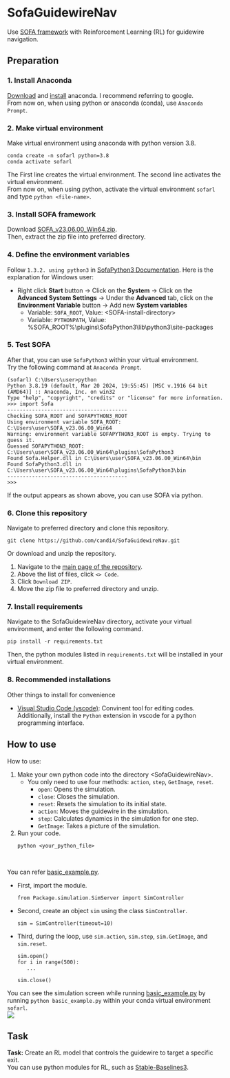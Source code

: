 # SofaGuidewireNav
Use [SOFA framework](https://github.com/sofa-framework/sofa) with Reinforcement Learning (RL) for guidewire navigation.


## Preparation
### 1. Install Anaconda
[Download](https://www.anaconda.com/download/success) and [install](https://docs.anaconda.com/free/anaconda/install/windows/) anaconda. I recommend referring to google.   
From now on, when using python or anaconda (conda), use `Anaconda Prompt`.
### 2. Make virtual environment
Make virtual environment using anaconda with python version 3.8.
```
conda create -n sofarl python=3.8
conda activate sofarl
```
The First line creates the virtual environment. The second line activates the virtual environment.   
From now on, when using python, activate the virtual environment `sofarl` and type `python <file-name>`.

### 3. Install SOFA framework
Download [SOFA_v23.06.00_Win64.zip](https://github.com/sofa-framework/sofa/releases/tag/v23.06.00).   
Then, extract the zip file into preferred directory.   

### 4. Define the environment variables
Follow `1.3.2. using python3` in [SofaPython3 Documentation](https://sofapython3.readthedocs.io/en/latest/content/Installation.html#using-python3). Here is the explanation for Windows user:   
- Right click **Start** button -> Click on the **System** -> Click on the **Advanced System Settings** -> Under the **Advanced** tab, click on the **Environment Variable** button -> Add new **System variables**
   - Variable: `SOFA_ROOT`, Value: \<SOFA-install-directory>
   - Variable: `PYTHONPATH`, Value: %SOFA_ROOT%\plugins\SofaPython3\lib\python3\site-packages   

### 5. Test SOFA
After that, you can use `SofaPython3` within your virtual environment.   
Try the following command at `Anaconda Prompt`.
```
(sofarl) C:\Users\user>python
Python 3.8.19 (default, Mar 20 2024, 19:55:45) [MSC v.1916 64 bit (AMD64)] :: Anaconda, Inc. on win32
Type "help", "copyright", "credits" or "license" for more information.
>>> import Sofa
---------------------------------------
Checking SOFA_ROOT and SOFAPYTHON3_ROOT
Using environment variable SOFA_ROOT: C:\Users\user\SOFA_v23.06.00_Win64
Warning: environment variable SOFAPYTHON3_ROOT is empty. Trying to guess it.
Guessed SOFAPYTHON3_ROOT: C:\Users\user\SOFA_v23.06.00_Win64\plugins\SofaPython3
Found Sofa.Helper.dll in C:\Users\user\SOFA_v23.06.00_Win64\bin
Found SofaPython3.dll in C:\Users\user\SOFA_v23.06.00_Win64\plugins\SofaPython3\bin
---------------------------------------
>>>
```
If the output appears as shown above, you can use SOFA via python.

### 6. Clone this repository
Navigate to preferred directory and clone this repository.
```
git clone https://github.com/candi4/SofaGuidewireNav.git
```
Or download and unzip the repository.   
   1. Navigate to the [main page of the repository](https://github.com/candi4/SofaGuidewireNav). 
   2. Above the list of files, click `<> Code`. 
   3. Click `Download ZIP`. 
   4. Move the zip file to preferred directory and unzip. 

### 7. Install requirements
Navigate to the SofaGuidewireNav directory, activate your virtual environment, and enter the following command.
```
pip install -r requirements.txt
```
Then, the python modules listed in `requirements.txt` will be installed in your virtual environment.

### 8. Recommended installations
Other things to install for convenience   
- [Visual Studio Code (vscode)](https://code.visualstudio.com/): Convinent tool for editing codes. Additionally, install the `Python` extension in vscode for a python programming interface.

## How to use   
How to use:
1. Make your own python code into the directory \<SofaGuidewireNav>.   
   * You only need to use four methods: `action`, `step`, `GetImage`, `reset`.
      * `open`: Opens the simulation.
      * `close`: Closes the simulation.
      * `reset`: Resets the simulation to its initial state. 
      * `action`: Moves the guidewire in the simulation.   
      * `step`: Calculates dynamics in the simulation for one step.   
      * `GetImage`: Takes a picture of the simulation.      
2. Run your code. 
   ```
   python <your_python_file>
   ```
   <br>
You can refer [basic_example.py](basic_example.py).   
   * First, import the module.   
      ```
      from Package.simulation.SimServer import SimController
      ```
   * Second, create an object `sim` using the class `SimController`.
      ```
      sim = SimController(timeout=10)
      ```
   * Third, during the loop, use `sim.action`, `sim.step`, `sim.GetImage`, and `sim.reset`.   
      ```
      sim.open()
      for i in range(500):
         ...

      sim.close()
      ```
You can see the simulation screen while running [basic_example.py](basic_example.py) by running `python basic_example.py` within your conda virtual environment `sofarl`.   
<img src="readme_files/example.gif">

## Task
**Task:** Create an RL model that controls the guidewire to target a specific exit.   
You can use python modules for RL, such as [Stable-Baselines3](https://stable-baselines3.readthedocs.io/en/master/).
